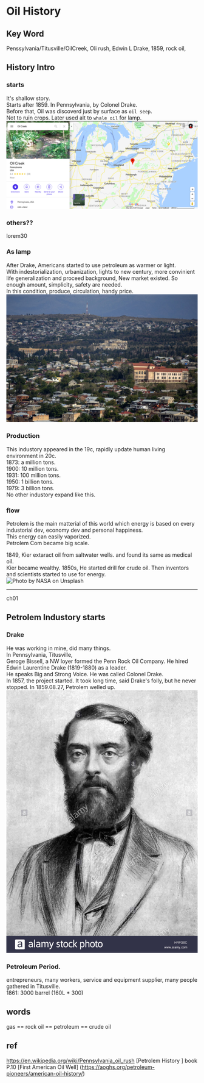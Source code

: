 # Oil History
## Key Word
Penssylvania/Titusville/OilCreek, Oli rush, Edwin L Drake, 1859, rock oil,
## History Intro
### starts
It's shallow story.  
Starts after 1859. In Pennsylvania, by Colonel Drake.  
Before that, Oil was discoverd just by surface as `oil seep`.  
Not to ruin crops. Later used alt to `whale oil` for lamp.  
![Penn](img/penn.png)
### others??
lorem30
### As lamp
After Drake, Americans started to use petroleum as warmer or light.  
With indestorialization, urbanization, lights to new century, 
more convinient life generalization and proceed background,
New market existed. 
So enough amount, simplicity, safety are needed.  
In this condition, produce, circulation, handy price.  
![tbilisi](img/tbilisi.jpeg)
### Production
This industory appeared in the 19c, rapidly update human living 
environment in 20c.  
1873: a million tons.  
1900: 10 million tons.  
1931: 100 million tons.  
1950: 1 billion tons.  
1979: 3 billion tons.  
No other industory expand like this.
### flow
Petrolem is the main matterial of this world which energy is based on 
every industorial dev, economy dev and personal happiness.  
This energy can easily vaporized.  
Petrolem Com became big scale.  

1849, Kier extaract oil from saltwater wells. 
and found its same as medical oil.  
Kier became wealthy. 
1850s, He started drill for crude oil. 
Then inventors and scientists started to use for energy.  
![Photo by NASA on Unsplash](img/nasa.jpg)

---
ch01
## Petrolem Industory starts
### Drake
He was working in mine, did many things.  
In Pennsylvania, Titusville,  
Geroge Bissell, a NW loyer formed the Penn Rock Oil Company.
He hired Edwin Laurentine Drake (1819-1880) as a leader.  
He speaks Big and Strong Voice. He was called Colonel Drake.  
In 1857, the project started. It took long time, said Drake's folly, 
but he never stopped. In 1859.08.27, Petrolem welled up.  
![edwin](img/edwin.jpg)
### Petroleum Period.
entrepreneurs, many workers, service and equipment supplier, 
many people gathered in Titusville.  
1861: 3000 barrel (160L * 300)

## words
gas == rock oil == petroleum == crude oil

## ref
https://en.wikipedia.org/wiki/Pennsylvania_oil_rush
[Petrolem History ]
book P.10
[First American Oil Well]
(https://aoghs.org/petroleum-pioneers/american-oil-history/)

